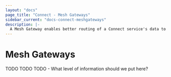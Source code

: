 ```yaml
---
layout: "docs"
page_title: "Connect - Mesh Gateways"
sidebar_current: "docs-connect-meshgateways"
description: |-
  A Mesh Gateway enables better routing of a Connect service's data to upstreams in other datacenters. This section details how to use Envoy and describes how you can plug in a gateway of your choice.
---
```


# Mesh Gateways

TODO TODO TODO - What level of information should we put here?